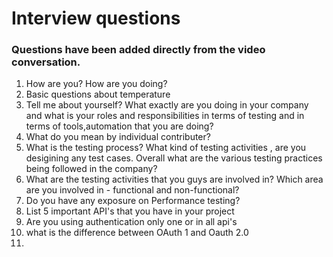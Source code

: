 # Interview questions 

### Questions have been added directly from the video conversation.

1. How are you? How are you doing?
2. Basic questions about temperature
3. Tell me about yourself? What exactly are you doing in your company and what is your roles and responsibilities in terms of testing and in terms of tools,automation that you are doing?
4. What do you mean by individual contributer?
5. What is the testing process? What kind of testing activities , are you desigining any test cases. Overall what are the various testing practices being followed in the company?
6. What are the testing activities that you guys are involved in? Which area are you involved in - functional and non-functional?
7. Do you have any exposure on Performance testing?
8. List 5 important API's that you have in your project
9. Are you using authentication only one or in all api's
9. what is the difference between OAuth 1 and Oauth 2.0
10. 